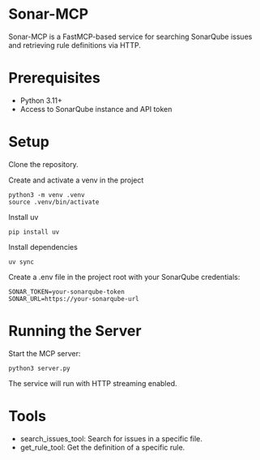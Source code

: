 # Sonar-MCP
Sonar-MCP is a FastMCP-based service for searching SonarQube issues and retrieving rule definitions via HTTP.

# Prerequisites
* Python 3.11+
* Access to SonarQube instance and API token

# Setup
Clone the repository.

Create and activate a venv in the project

    python3 -m venv .venv
    source .venv/bin/activate

Install uv

    pip install uv

Install dependencies

    uv sync

Create a .env file in the project root with your SonarQube credentials:

    SONAR_TOKEN=your-sonarqube-token
    SONAR_URL=https://your-sonarqube-url

# Running the Server
Start the MCP server:

    python3 server.py

The service will run with HTTP streaming enabled.

# Tools
* search_issues_tool: Search for issues in a specific file.
* get_rule_tool: Get the definition of a specific rule.
